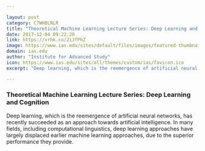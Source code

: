 ```yaml
---

layout: post
category: C7WHBLNLR
title: "Theoretical Machine Learning Lecture Series: Deep Learning and Cognition"
date: 2017-12-04 09:22:20
link: https://vrhk.co/2iJfPhZ
image: https://www.ias.edu/sites/default/files/images/featured-thumbnails/ideas/Screen%20Shot%202017-11-21%20at%2010.42.22%20AM.png
domain: ias.edu
author: "Institute for Advanced Study"
icon: https://www.ias.edu/sites/all/themes/custom/ias/favicon.ico
excerpt: "Deep learning, which is the reemergence of artificial neural networks, has recently succeeded as an approach towards artificial intelligence. In many fields, including computational linguistics, deep learning approaches have largely displaced earlier machine learning approaches, due to the superior performance they provide. "

---
```


### Theoretical Machine Learning Lecture Series: Deep Learning and Cognition

Deep learning, which is the reemergence of artificial neural networks, has recently succeeded as an approach towards artificial intelligence. In many fields, including computational linguistics, deep learning approaches have largely displaced earlier machine learning approaches, due to the superior performance they provide. 